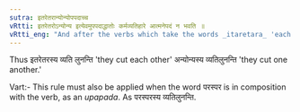 ```yaml
---
sutra: इतरेतरान्योन्योपपदाच्च
vRtti: इतरेतरोऽन्योन्य इत्येवमुपपदाद्धातोः कर्मव्यतिहारे आत्मनेपदं न भवति ॥
vRtti_eng: "And after the verbs which take the words _itaretara_ 'each other,' and _anyonya_ 'one another,' as _upapada_ (or dependant qualifying words), the affixes of _Atmanepada_ are not used, though reciprocity of action be denoted."
---
```

Thus इतरेतरस्य व्यति लुनन्ति 'they cut each other' अन्योन्यस्य व्यतिलुनन्ति 'they cut one another.'

Vart:- This rule must also be applied when the word परस्पर is in composition with the verb, as an _upapada_. As परस्परस्य व्यतिलुनन्ति.
